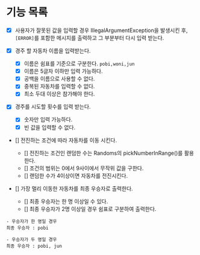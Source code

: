 # 기능 목록

- [x] 사용자가 잘못된 값을 입력할 경우 IllegalArgumentException을 발생시킨 후,
    `[ERROR]`를 포함한 메시지를 출력하고 그 부분부터 다시 입력 받는다.

- [x] 경주 할 자동차 이름을 입력받는다.
  - [x] 이름은 쉼표를 기준으로 구분한다. `pobi,woni,jun`
  - [x] 이름은 5글자 이하만 입력 가능하다.
  - [x] 공백을 이름으로 사용할 수 없다.
  - [x] 중복된 자동차를 입력할 수 없다.
  - [x] 최소 두대 이상은 참가해야 한다.

- [x] 경주를 시도할 횟수를 입력 받는다.
  - [x] 숫자만 입력 가능하다.
  - [x] 빈 값을 입력할 수 없다.

- [] 전진하는 조건에 따라 자동차를 이동 시킨다.
  - [] 전진하는 조건인 랜덤한 수는 Randoms의 pickNumberInRange()를 활용한다.
  - [] 조건의 범위는 0에서 9사이에서 무작위 값을 구한다.
  - [] 랜덤한 수가 4이상이면 자동차를 전진시킨다.

- [] 가장 멀리 이동한 자동차를 최종 우승자로 출력한다.
  - [] 최종 우승자는 한 명 이상일 수 있다.
  - [] 최종 우승자가 2명 이상일 경우 쉼표로 구분하여 출력한다.
```agsl
- 우승자가 한 명일 경우
최종 우승자 : pobi

- 우승자가 두 명일 경우
최종 우승자 : pobi, jun
```